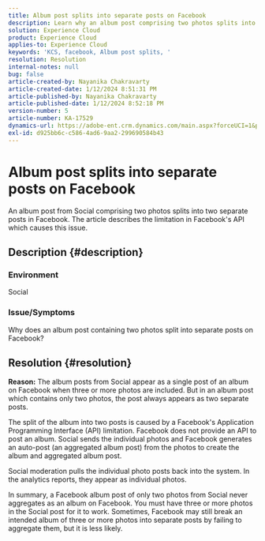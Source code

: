 ```yaml
---
title: Album post splits into separate posts on Facebook
description: Learn why an album post comprising two photos splits into separate posts on Facebook. This is cause by a limitation in Facebook’s API.
solution: Experience Cloud
product: Experience Cloud
applies-to: Experience Cloud
keywords: 'KCS, facebook, Album post splits, '
resolution: Resolution
internal-notes: null
bug: false
article-created-by: Nayanika Chakravarty
article-created-date: 1/12/2024 8:51:31 PM
article-published-by: Nayanika Chakravarty
article-published-date: 1/12/2024 8:52:18 PM
version-number: 5
article-number: KA-17529
dynamics-url: https://adobe-ent.crm.dynamics.com/main.aspx?forceUCI=1&pagetype=entityrecord&etn=knowledgearticle&id=2dac1858-8cb1-ee11-a569-6045bd0063aa
exl-id: d925bb6c-c586-4ad6-9aa2-299690584b43
---
```

# Album post splits into separate posts on Facebook


An album post from Social comprising two photos splits into two separate posts in Facebook. The article describes the limitation in Facebook's API which causes this issue.

## Description {#description}


### <b>Environment</b>

Social

### <b>Issue/Symptoms</b>

Why does an album post containing two photos split into separate posts on Facebook?


## Resolution {#resolution}

<b>Reason:</b>
The album posts from Social appear as a single post of an album on Facebook when three or more photos are included. But in an album post which contains only two photos, the post always appears as two separate posts.

The split of the album into two posts is caused by a Facebook's Application Programming Interface (API) limitation. Facebook does not provide an API to post an album. Social sends the individual photos and Facebook generates an auto-post (an aggregated album post) from the photos to create the album and aggregated album post.

Social moderation pulls the individual photo posts back into the system. In the analytics reports, they appear as individual photos.

In summary, a Facebook album post of only two photos from Social never aggregates as an album on Facebook. You must have three or more photos in the Social post for it to work. Sometimes, Facebook may still break an intended album of three or more photos into separate posts by failing to aggregate them, but it is less likely.
